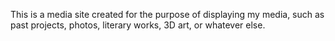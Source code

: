 This is a media site created for the purpose of displaying my media, such as past projects, photos, literary works, 3D art, or whatever else. 
